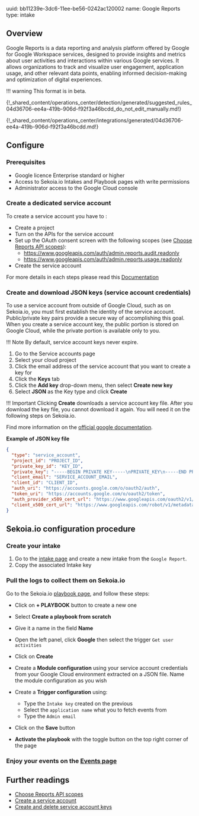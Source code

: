uuid: bb11239e-3dc6-11ee-be56-0242ac120002
name: Google Reports
type: intake

## Overview

Google Reports is a data reporting and analysis platform offered by Google for Google Workspace services, designed to provide insights and metrics about user activities and interactions within various Google services. It allows organizations to track and visualize user engagement, application usage, and other relevant data points, enabling informed decision-making and optimization of digital experiences. 

!!! warning
    This format is in beta.

{!_shared_content/operations_center/detection/generated/suggested_rules_04d36706-ee4a-419b-906d-f92f3a46bcdd_do_not_edit_manually.md!}

{!_shared_content/operations_center/integrations/generated/04d36706-ee4a-419b-906d-f92f3a46bcdd.md!}

## Configure

### Prerequisites

- Google licence Enterprise standard or higher
- Access to Sekoia.io Intakes and Playbook pages with write permissions
- Administrator access to the Google Cloud console

### Create a dedicated service account

To create a service account you have to :

 - Create a project
 - Turn on the APIs for the service account
 - Set up the OAuth consent screen with the following scopes (see [Choose Reports API scopes](https://developers.google.com/admin-sdk/reports/auth)):
	- https://www.googleapis.com/auth/admin.reports.audit.readonly
	- https://www.googleapis.com/auth/admin.reports.usage.readonly
 - Create the service account

For more details in each steps please read this [Documentation](https://support.google.com/a/answer/7378726?hl=en)

### Create and download JSON keys (service account credentials)

To use a service account from outside of Google Cloud, such as on Sekoia.io, you must first establish the identity of the service account. Public/private key pairs provide a secure way of accomplishing this goal. When you create a service account key, the public portion is stored on Google Cloud, while the private portion is available only to you.

!!! Note
	By default, service account keys never expire.

1. Go to the Service accounts page
2. Select your cloud project
3. Click the email address of the service account that you want to create a key for
4. Click the **Keys** tab
5. Click the **Add key** drop-down menu, then select **Create new key**
6. Select **JSON** as the Key type and click **Create**

!!! Important
	Clicking **Create** downloads a service account key file. After you download the key file, you cannot download it again. You will need it on the following steps on Sekoia.io.

Find more information on the [official google documentation](https://cloud.google.com/iam/docs/keys-create-delete).

**Example of JSON key file**

```JSON
{
  "type": "service_account",
  "project_id": "PROJECT_ID",
  "private_key_id": "KEY_ID",
  "private_key": "-----BEGIN PRIVATE KEY-----\nPRIVATE_KEY\n-----END PRIVATE KEY-----\n",
  "client_email": "SERVICE_ACCOUNT_EMAIL",
  "client_id": "CLIENT_ID",
  "auth_uri": "https://accounts.google.com/o/oauth2/auth",
  "token_uri": "https://accounts.google.com/o/oauth2/token",
  "auth_provider_x509_cert_url": "https://www.googleapis.com/oauth2/v1/certs",
  "client_x509_cert_url": "https://www.googleapis.com/robot/v1/metadata/x509/SERVICE_ACCOUNT_EMAIL"
}
```

## Sekoia.io configuration procedure

### Create your intake

1. Go to the [intake page](https://app.sekoia.io/operations/intakes) and create a new intake from the `Google Report`.
2. Copy the associated Intake key

### Pull the logs to collect them on Sekoia.io

Go to the Sekoia.io [playbook page](https://app.sekoia.io/operations/playbooks), and follow these steps:

- Click on **+ PLAYBOOK** button to create a new one
- Select **Create a playbook from scratch**
- Give it a name in the field **Name**
- Open the left panel, click **Google** then select the trigger `Get user activities`
- Click on **Create**

- Create a **Module configuration** using your service account credentials from your Google Cloud environment extracted on a JSON file. Name the module configuration as you wish


-  Create a **Trigger configuration** using:

    * Type the `Intake key` created on the previous
    * Select the `application name` what you to fetch events from
    * Type the `Admin email`

- Click on the **Save** button
- **Activate the playbook** with the toggle button on the top right corner of the page

### Enjoy your events on the [Events page](https://app.sekoia.io/operations/events)


## Further readings

- [Choose Reports API scopes](https://developers.google.com/admin-sdk/reports/auth)
- [Create a service account](https://support.google.com/a/answer/7378726?hl=en)
- [Create and delete service account keys](https://cloud.google.com/iam/docs/keys-create-delete)
